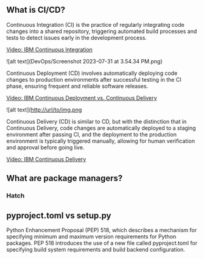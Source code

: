 ## What is CI/CD?

Continuous Integration (CI) is the practice of regularly integrating code changes into a shared repository, triggering automated build processes and tests to detect issues early in the development process.


[Video: IBM Continuous Integration](https://www.youtube.com/watch?v=1er2cjUq1UI)

![alt text](DevOps/Screenshot 2023-07-31 at 3.54.34 PM.png)


Continuous Deployment (CD) involves automatically deploying code changes to production environments after successful testing in the CI phase, ensuring frequent and reliable software releases.

[Video: IBM Continuous Deployment vs. Continuous Delivery
]((https://github.com/farnoosh27/NLP/blob/db587c3d0dd0971a9578fea83b615774352eb6ba/DevOps/Screenshot%202023-07-31%20at%203.54.34%20PM.png))


![alt text]([http://url/to/img.png](https://github.com/farnoosh27/NLP/blob/db587c3d0dd0971a9578fea83b615774352eb6ba/DevOps/Screenshot%202023-07-31%20at%203.54.34%20PM.png])


Continuous Delivery (CD) is similar to CD, but with the distinction that in Continuous Delivery, code changes are automatically deployed to a staging environment after passing CI, and the deployment to the production environment is typically triggered manually, allowing for human verification and approval before going live.


[Video: IBM Continuous Delivery](https://www.youtube.com/watch?v=2TTU5BB-k9U)



## What are package managers?
### Hatch

## pyproject.toml vs setup.py 

Python Enhancement Proposal (PEP) 518, which describes a mechanism for specifying minimum and maximum version requirements for Python packages. PEP 518 introduces the use of a new file called pyproject.toml for specifying build system requirements and build backend configuration.
